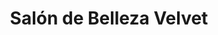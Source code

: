 ---
title: "Salón de Belleza Velvet"
url: /los-barrios/salon-de-belleza-velvet/
shop: cosméticos
---